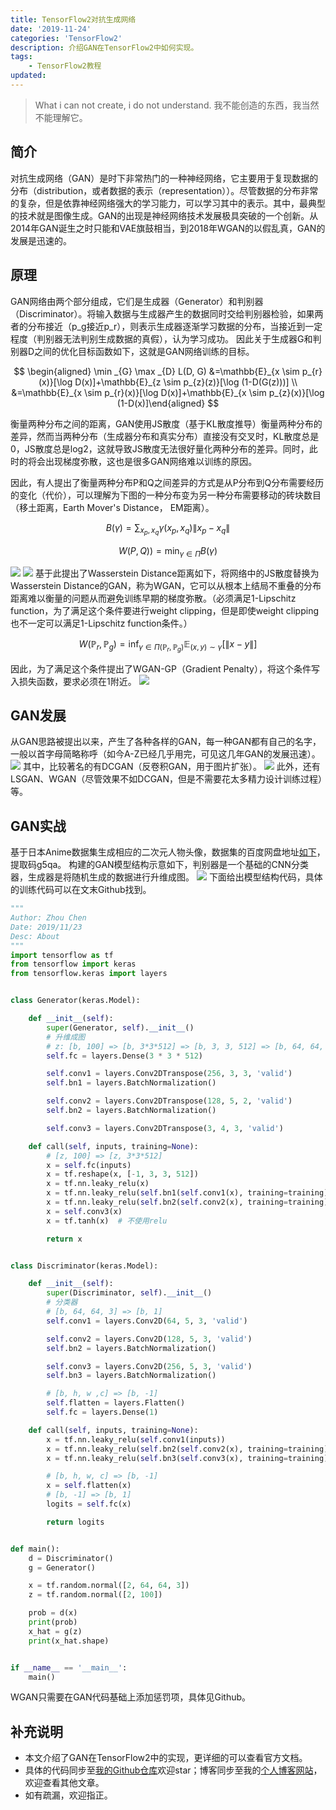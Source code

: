 ```yaml
---
title: TensorFlow2对抗生成网络
date: '2019-11-24'
categories: 'TensorFlow2'
description: 介绍GAN在TensorFlow2中如何实现。
tags: 
    - TensorFlow2教程
updated: 
---
```


>What i can not create, i do not understand. 我不能创造的东西，我当然不能理解它。


## 简介
对抗生成网络（GAN）是时下非常热门的一种神经网络，它主要用于复现数据的分布（distribution，或者数据的表示（representation））。尽管数据的分布非常的复杂，但是依靠神经网络强大的学习能力，可以学习其中的表示。其中，最典型的技术就是图像生成。GAN的出现是神经网络技术发展极具突破的一个创新。从2014年GAN诞生之时只能和VAE旗鼓相当，到2018年WGAN的以假乱真，GAN的发展是迅速的。


## 原理
GAN网络由两个部分组成，它们是生成器（Generator）和判别器（Discriminator）。将输入数据与生成器产生的数据同时交给判别器检验，如果两者的分布接近（p_g接近p_r），则表示生成器逐渐学习数据的分布，当接近到一定程度（判别器无法判别生成数据的真假），认为学习成功。
因此关于生成器G和判别器D之间的优化目标函数如下，这就是GAN网络训练的目标。

$$
\begin{aligned} \min _{G} \max _{D} L(D, G) &=\mathbb{E}_{x \sim p_{r}(x)}[\log D(x)]+\mathbb{E}_{z \sim p_{z}(z)}[\log (1-D(G(z)))] \\ &=\mathbb{E}_{x \sim p_{r}(x)}[\log D(x)]+\mathbb{E}_{x \sim p_{z}(x)}[\log (1-D(x)]\end{aligned}
$$

衡量两种分布之间的距离，GAN使用JS散度（基于KL散度推导）衡量两种分布的差异，然而当两种分布（生成器分布和真实分布）直接没有交叉时，KL散度总是0，JS散度总是log2，这就导致JS散度无法很好量化两种分布的差异。同时，此时的将会出现梯度弥散，这也是很多GAN网络难以训练的原因。

因此，有人提出了衡量两种分布P和Q之间差异的方式是从P分布到Q分布需要经历的变化（代价），可以理解为下图的一种分布变为另一种分布需要移动的砖块数目（移土距离，Earth Mover's Distance， EM距离）。

$$
B(\gamma)=\sum_{x_{p}, x_{q}} \gamma\left(x_{p}, x_{q}\right)\left\|x_{p}-x_{q}\right\|
$$

$$
W(P, Q))=\min _{\gamma \in \Pi} B(\gamma)
$$

![](/asset/2019-11-24/em.png)
![](/asset/2019-11-24/cost.png)
基于此提出了Wasserstein Distance距离如下，将网络中的JS散度替换为Wasserstein Distance的GAN，称为WGAN，它可以从根本上结局不重叠的分布距离难以衡量的问题从而避免训练早期的梯度弥散。（必须满足1-Lipschitz function，为了满足这个条件要进行weight clipping，但是即使weight clipping也不一定可以满足1-Lipschitz function条件。）

$$
W\left(\mathbb{P}_{r}, \mathbb{P}_{g}\right)=\inf _{\gamma \in \Pi\left(\mathbb{P}_{r}, \mathbb{P}_{g}\right)} \mathbb{E}_{(x, y) \sim \gamma}[\|x-y\|]
$$

因此，为了满足这个条件提出了WGAN-GP（Gradient Penalty），将这个条件写入损失函数，要求必须在1附近。
![](/asset/2019-11-24/wgan-gp.png)


## GAN发展
从GAN思路被提出以来，产生了各种各样的GAN，每一种GAN都有自己的名字，一般以首字母简略称呼（如今A-Z已经几乎用完，可见这几年GAN的发展迅速）。
![](/asset/2019-11-24/gans.png)
其中，比较著名的有DCGAN（反卷积GAN，用于图片扩张）。
![](/asset/2019-11-24/dcgan.png)
此外，还有LSGAN、WGAN（尽管效果不如DCGAN，但是不需要花太多精力设计训练过程）等。


## GAN实战
基于日本Anime数据集生成相应的二次元人物头像，数据集的百度网盘地址[如下](https://pan.baidu.com/s/1eSifHcA)，提取码g5qa。
构建的GAN模型结构示意如下，判别器是一个基础的CNN分类器，生成器是将随机生成的数据进行升维成图。
![](/asset/2019-11-24/model1.png)
下面给出模型结构代码，具体的训练代码可以在文末Github找到。
```python
"""
Author: Zhou Chen
Date: 2019/11/23
Desc: About
"""
import tensorflow as tf
from tensorflow import keras
from tensorflow.keras import layers


class Generator(keras.Model):

    def __init__(self):
        super(Generator, self).__init__()
        # 升维成图
        # z: [b, 100] => [b, 3*3*512] => [b, 3, 3, 512] => [b, 64, 64, 3]
        self.fc = layers.Dense(3 * 3 * 512)

        self.conv1 = layers.Conv2DTranspose(256, 3, 3, 'valid')
        self.bn1 = layers.BatchNormalization()

        self.conv2 = layers.Conv2DTranspose(128, 5, 2, 'valid')
        self.bn2 = layers.BatchNormalization()

        self.conv3 = layers.Conv2DTranspose(3, 4, 3, 'valid')

    def call(self, inputs, training=None):
        # [z, 100] => [z, 3*3*512]
        x = self.fc(inputs)
        x = tf.reshape(x, [-1, 3, 3, 512])
        x = tf.nn.leaky_relu(x)
        x = tf.nn.leaky_relu(self.bn1(self.conv1(x), training=training))
        x = tf.nn.leaky_relu(self.bn2(self.conv2(x), training=training))
        x = self.conv3(x)
        x = tf.tanh(x)  # 不使用relu

        return x


class Discriminator(keras.Model):

    def __init__(self):
        super(Discriminator, self).__init__()
        # 分类器
        # [b, 64, 64, 3] => [b, 1]
        self.conv1 = layers.Conv2D(64, 5, 3, 'valid')

        self.conv2 = layers.Conv2D(128, 5, 3, 'valid')
        self.bn2 = layers.BatchNormalization()

        self.conv3 = layers.Conv2D(256, 5, 3, 'valid')
        self.bn3 = layers.BatchNormalization()

        # [b, h, w ,c] => [b, -1]
        self.flatten = layers.Flatten()
        self.fc = layers.Dense(1)

    def call(self, inputs, training=None):
        x = tf.nn.leaky_relu(self.conv1(inputs))
        x = tf.nn.leaky_relu(self.bn2(self.conv2(x), training=training))
        x = tf.nn.leaky_relu(self.bn3(self.conv3(x), training=training))

        # [b, h, w, c] => [b, -1]
        x = self.flatten(x)
        # [b, -1] => [b, 1]
        logits = self.fc(x)

        return logits


def main():
    d = Discriminator()
    g = Generator()

    x = tf.random.normal([2, 64, 64, 3])
    z = tf.random.normal([2, 100])

    prob = d(x)
    print(prob)
    x_hat = g(z)
    print(x_hat.shape)


if __name__ == '__main__':
    main()

```
WGAN只需要在GAN代码基础上添加惩罚项，具体见Github。


## 补充说明
- 本文介绍了GAN在TensorFlow2中的实现，更详细的可以查看官方文档。
- 具体的代码同步至[我的Github仓库](https://github.com/luanshiyinyang/Tutorial/tree/TensorFlow2)欢迎star；博客同步至我的[个人博客网站](https://luanshiyinyang.github.io)，欢迎查看其他文章。
- 如有疏漏，欢迎指正。